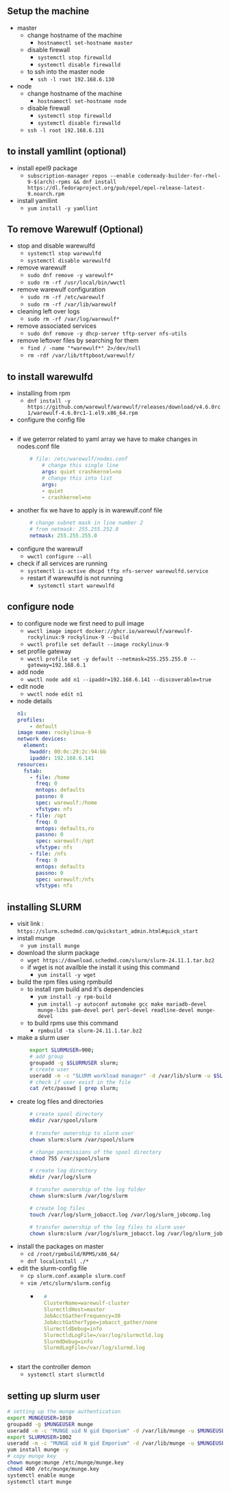 ## Setup the machine
- master 
    - change hostname of the machine
        - `hostnamectl set-hostname master`
    - disable firewall
        - `systemctl stop firewalld`
        - `systemctl disable firewalld`
    - to ssh into the master node
        - `ssh -l root 192.168.6.130`
- node
    - change hostname of the machine
        - `hostnamectl set-hostname node`
    - disable firewall
        - `systemctl stop firewalld`
        - `systemctl disable firewalld`
    - `ssh -l root 192.168.6.131`

## to install yamllint (optional)
- install epel9 package
    - `subscription-manager repos --enable codeready-builder-for-rhel-9-$(arch)-rpms && dnf install https://dl.fedoraproject.org/pub/epel/epel-release-latest-9.noarch.rpm`
- install yamllint
    - `yum install -y yamllint`

## To remove Warewulf (Optional)
- stop and disable warewulfd
    - `systemctl stop warewulfd`
    - `systemctl disable warewulfd`
- remove warewulf 
    - `sudo dnf remove -y warewulf*`
    - `sudo rm -rf /usr/local/bin/wwctl`
- remove warewulf configuration
    - `sudo rm -rf /etc/warewulf`
    - `sudo rm -rf /var/lib/warewulf`
- cleaning left over logs
    - `sudo rm -rf /var/log/warewulf*`
- remove associated services
    - `sudo dnf remove -y dhcp-server tftp-server nfs-utils`
- remove leftover files by searching for them
    - `find / -name "*warewulf*" 2>/dev/null`
    - `rm -rdf /var/lib/tftpboot/warewulf/`

## to install warewulfd
- installing from rpm
    - `dnf install -y https://github.com/warewulf/warewulf/releases/download/v4.6.0rc1/warewulf-4.6.0rc1-1.el9.x86_64.rpm`
- configure the config file
    ```bash
    ```
- if we geterror related to yaml array we have to make changes in nodes.conf file
    ```yaml
        # file: /etc/warewulf/nodes.conf
            # change this single line  
            args: quiet crashkernel=no
            # change this into list
            args:
            - quiet
            - crashkernel=no
    ```
- another fix we have to apply is in warewulf.conf file
    ```yaml 
        # change subnet mask in line number 2
        # from netmask: 255.255.252.0
        netmask: 255.255.255.0
    ```
- configure the warewulf
    - `wwctl configure --all`
- check if all services are running 
    - `systemctl is-active dhcpd tftp nfs-server warewulfd.service`
    - restart if warewulfd is not running
        - `systemctl start warewulfd`

## configure node 
- to configure node we first need to pull image 
    - `wwctl image import docker://ghcr.io/warewulf/warewulf-rockylinux:9 rockylinux-9 --build`
    - `wwctl profile set default --image rockylinux-9`
- set profile gateway 
    - `wwctl profile set -y default --netmask=255.255.255.0 --gateway=192.168.6.1`
- add node  
    - `wwctl node add n1 --ipaddr=192.168.6.141 --discoverable=true`
- edit node 
    - `wwctl node edit n1`
- node details
    ```yaml
    n1:
    profiles:
        - default
    image name: rockylinux-9
    network devices:
      element:
        hwaddr: 00:0c:29:2c:94:bb
        ipaddr: 192.168.6.141
    resources:
      fstab:
        - file: /home
          freq: 0
          mntops: defaults
          passno: 0
          spec: warewulf:/home
          vfstype: nfs
        - file: /opt
          freq: 0
          mntops: defaults,ro
          passno: 0
          spec: warewulf:/opt
          vfstype: nfs
        - file: /nfs
          freq: 0
          mntops: defaults
          passno: 0
          spec: warewulf:/nfs
          vfstype: nfs
    ```
## installing SLURM
- visit link : `https://slurm.schedmd.com/quickstart_admin.html#quick_start`
- install munge
    - `yum install munge`
- download the slurm package
    - `wget https://download.schedmd.com/slurm/slurm-24.11.1.tar.bz2`
    - if wget is not availble the install it using this command
        - `yum install -y wget`
- build the rpm files using rpmbuild
    - to install rpm build and it's dependencies
        - `yum install -y rpm-build`
        - `yum install -y autoconf automake gcc make mariadb-devel munge-libs pam-devel perl perl-devel readline-devel munge-devel`
    - to build rpms use this command
        - `rpmbuild -ta slurm-24.11.1.tar.bz2`
- make a slurm user
    ```bash
        export SLURMUSER=900;
        # add group
        groupadd -g $SLURMUSER slurm;
        # create user
        useradd -m -c "SLURM workload manager" -d /var/lib/slurm -u $SLURMUSER -g slurm -s /bin/bash slurm;
        # check if user exist in the file
        cat /etc/passwd | grep slurm;
    ```
- create log files and directories
    ```bash
        # create spool directory
        mkdir /var/spool/slurm
        
        # transfer ownership to slurm user
        chown slurm:slurm /var/spool/slurm

        # change permissions of the spool directory
        chmod 755 /var/spool/slurm

        # create log directory
        mkdir /var/log/slurm

        # transfer ownership of the log folder
        chown slurm:slurm /var/log/slurm

        # create log files
        touch /var/log/slurm_jobacct.log /var/log/slurm_jobcomp.log

        # transfer ownership of the log files to slurm user
        chown slurm:slurm /var/log/slurm_jobacct.log /var/log/slurm_jobcomp.log
    ```
- install the packages on master
    - `cd /root/rpmbuild/RPMS/x86_64/`
    - `dnf localinstall ./*`
- edit the slurm-config file    
    - `cp slurm.conf.example slurm.conf`
    - `vim /etc/slurm/slurm.config`
        - ```yaml
            #
            ClusterName=warewulf-cluster
            SlurmctldHost=master
            JobAcctGatherFrequency=30
            JobAcctGatherType=jobacct_gather/none
            SlurmctldDebug=info
            SlurmctldLogFile=/var/log/slurmctld.log
            SlurmdDebug=info
            SlurmdLogFile=/var/log/slurmd.log
         ```
- start the controller demon
    - `systemctl start slurmctld`

## setting up slurm user 
```bash
# setting up the munge authentication
export MUNGEUSER=1010
groupadd -g $MUNGEUSER munge
useradd -m -c "MUNGE uid N gid Emporium" -d /var/lib/munge -u $MUNGEUSER -g munge -s /sbin/nologin munge
export SLURMUSER=1002
useradd -m -c "MUNGE uid N gid Emporium" -d /var/lib/munge -u $MUNGEUSER -g munge -s /sbin/nologin munge
yum install munge -y
# copy munge key
chown munge:munge /etc/munge/munge.key
chmod 400 /etc/munge/munge.key
systemctl enable munge
systemctl start munge

